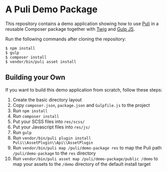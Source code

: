 A Puli Demo Package
===================

This repository contains a demo application showing how to use [Puli] in a
reusable Composer package together with [Twig] and [Gulp JS].

Run the following commands after cloning the repository:

```
$ npm install
$ gulp
$ composer install
$ vendor/bin/puli asset install
```

Building your Own
-----------------

If you want to build this demo application from scratch, follow these steps:

1. Create the basic directory layout
2. Copy `composer.json`, `package.json` and `Gulpfile.js` to the project
3. Run `npm install`
4. Run `composer install`
5. Put your SCSS files into `res/scss/`
6. Put your Javascript files into `res/js/`
7. Run `gulp`
8. Run `vendor/bin/puli plugin install Puli\\AssetPlugin\\Api\\AssetPlugin`
9. Run `vendor/bin/puli map /puli/demo-package res` to map the Puli path `/puli/demo-package` to the `res` directory
10. Run `vendor/bin/puli asset map /puli/demo-package/public /demo` to map your assets to the `/demo` directory of the default install target

[Puli]: http://puli.io
[Silex]: http://silex.sensiolabs.org
[Twig]: http://twig.sensiolabs.org
[Gulp JS]: http://gulpjs.com
